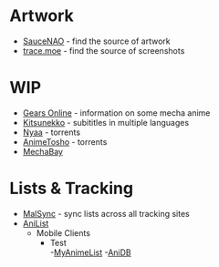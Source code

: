 # Artwork
- [SauceNAO](https://saucenao.com) - find the source of artwork
- [trace.moe](https://trace.moe) - find the source of screenshots

# WIP
- [Gears Online](http://www.gearsonline.net) - information on some mecha anime
- [Kitsunekko](https://kitsunekko.net) - subititles in multiple languages
- [Nyaa](https://nyaa.si) - torrents
- [AnimeTosho](https://animetosho.org) - torrents
- [MechaBay](https://mechabay.com)

# Lists & Tracking
- [MalSync](https://malsync.moe/) - sync lists across all tracking sites
- [AniList](https://anilist.co/home)
	- Mobile Clients
		- Test		
-[MyAnimeList](https://myanimelist.net/)
-[AniDB](https://anidb.net/)
